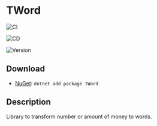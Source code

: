 # TWord

![CI](https://github.com/szyn33k/TWord/workflows/Continuous-Integration/badge.svg)

![CD](https://github.com/szyn33k/TWord/workflows/Continuous-Delivery/badge.svg)

![Version](https://img.shields.io/nuget/v/TWord?label=Version&logo=nuget)

## Download

- [NuGet](https://nuget.org/packages/TWord): `dotnet add package TWord`

## Description

Library to transform number or amount of money to words.
